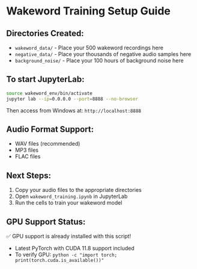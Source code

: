 # Wakeword Training Setup Guide

## Directories Created:
- `wakeword_data/` - Place your 500 wakeword recordings here
- `negative_data/` - Place your thousands of negative audio samples here  
- `background_noise/` - Place your 100 hours of background noise here

## To start JupyterLab:
```bash
source wakeword_env/bin/activate
jupyter lab --ip=0.0.0.0 --port=8888 --no-browser
```

Then access from Windows at: `http://localhost:8888`

## Audio Format Support:
- WAV files (recommended)
- MP3 files
- FLAC files

## Next Steps:
1. Copy your audio files to the appropriate directories
2. Open `wakeword_training.ipynb` in JupyterLab
3. Run the cells to train your wakeword model

## GPU Support Status:
✅ GPU support is already installed with this script!
- Latest PyTorch with CUDA 11.8 support included
- To verify GPU: `python -c "import torch; print(torch.cuda.is_available())"`
